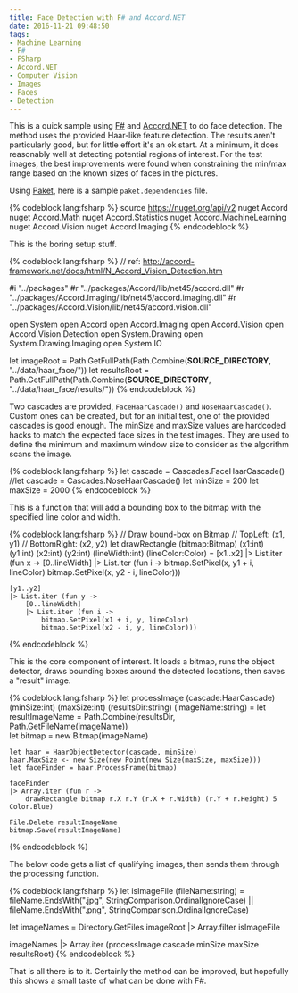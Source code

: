 ```yaml
---
title: Face Detection with F# and Accord.NET
date: 2016-11-21 09:48:50
tags:
- Machine Learning
- F#
- FSharp
- Accord.NET
- Computer Vision
- Images
- Faces
- Detection
---
```


This is a quick sample using [F#](http://fsharp.org/) and [Accord.NET](http://accord-framework.net/) to do face detection.  The method uses the provided Haar-like feature detection.  The results aren't particularly good, but for little effort it's an ok start.  At a minimum, it does reasonably well at detecting potential regions of interest.  For the test images, the best improvements were found when constraining the min/max range based on the known sizes of faces in the pictures.

Using [Paket](https://github.com/fsprojects/Paket), here is a sample ```paket.dependencies``` file.

{% codeblock lang:fsharp %}
source https://nuget.org/api/v2
nuget Accord
nuget Accord.Math
nuget Accord.Statistics
nuget Accord.MachineLearning
nuget Accord.Vision
nuget Accord.Imaging
{% endcodeblock %}

This is the boring setup stuff.  

{% codeblock lang:fsharp %}
// ref: http://accord-framework.net/docs/html/N_Accord_Vision_Detection.htm

#i "../packages"
#r "../packages/Accord/lib/net45/accord.dll"
#r "../packages/Accord.Imaging/lib/net45/accord.imaging.dll"
#r "../packages/Accord.Vision/lib/net45/accord.vision.dll"

open System
open Accord
open Accord.Imaging
open Accord.Vision
open Accord.Vision.Detection
open System.Drawing
open System.Drawing.Imaging
open System.IO

let imageRoot = Path.GetFullPath(Path.Combine(__SOURCE_DIRECTORY__, "../data/haar_face/"))
let resultsRoot = Path.GetFullPath(Path.Combine(__SOURCE_DIRECTORY__, "../data/haar_face/results/"))
{% endcodeblock %}

Two cascades are provided, ```FaceHaarCascade()``` and ```NoseHaarCascade()```.  Custom ones can be created, but for an initial test, one of the provided cascades is good enough.  The minSize and maxSize values are hardcoded hacks to match the expected face sizes in the test images.  They are used to define the minimum and maximum window size to consider as the algorithm scans the image.

{% codeblock lang:fsharp %}
let cascade = Cascades.FaceHaarCascade()
//let cascade = Cascades.NoseHaarCascade()
let minSize = 200 
let maxSize = 2000
{% endcodeblock %}

This is a function that will add a bounding box to the bitmap with the specified line color and width.

{% codeblock lang:fsharp %}
// Draw bound-box on Bitmap 
// TopLeft: (x1, y1)
// BottomRight: (x2, y2) 
let drawRectangle (bitmap:Bitmap) (x1:int) (y1:int) (x2:int) (y2:int) (lineWidth:int) (lineColor:Color) = 
    [x1..x2] 
    |> List.iter (fun x ->
        [0..lineWidth] 
        |> List.iter (fun i -> 
            bitmap.SetPixel(x, y1 + i, lineColor) 
            bitmap.SetPixel(x, y2 - i, lineColor)))

    [y1..y2] 
    |> List.iter (fun y -> 
        [0..lineWidth] 
        |> List.iter (fun i -> 
            bitmap.SetPixel(x1 + i, y, lineColor) 
            bitmap.SetPixel(x2 - i, y, lineColor)))
{% endcodeblock %}

This is the core component of interest.  It loads a bitmap, runs the object detector, draws bounding boxes around the detected locations, then saves a "result" image.

{% codeblock lang:fsharp %}
let processImage (cascade:HaarCascade) (minSize:int) (maxSize:int) (resultsDir:string) (imageName:string) =
    let resultImageName = Path.Combine(resultsDir, Path.GetFileName(imageName))        
    let bitmap = new Bitmap(imageName)

    let haar = HaarObjectDetector(cascade, minSize)
    haar.MaxSize <- new Size(new Point(new Size(maxSize, maxSize)))
    let faceFinder = haar.ProcessFrame(bitmap)

    faceFinder
    |> Array.iter (fun r -> 
        drawRectangle bitmap r.X r.Y (r.X + r.Width) (r.Y + r.Height) 5 Color.Blue)

    File.Delete resultImageName
    bitmap.Save(resultImageName)
{% endcodeblock %}

The below code gets a list of qualifying images, then sends them through the processing function.

{% codeblock lang:fsharp %}
let isImageFile (fileName:string) = 
    fileName.EndsWith(".jpg", StringComparison.OrdinalIgnoreCase)
    || fileName.EndsWith(".png", StringComparison.OrdinalIgnoreCase)

let imageNames = 
    Directory.GetFiles imageRoot 
    |> Array.filter isImageFile

imageNames 
|> Array.iter (processImage cascade minSize maxSize resultsRoot)
{% endcodeblock %}

That is all there is to it.  Certainly the method can be improved, but hopefully this shows a small taste of what can be done with F#.

